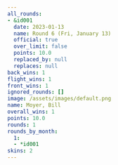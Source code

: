 ```yaml
---
all_rounds:
- &id001
  date: 2023-01-13
  name: Round 6 (Fri, January 13)
  official: true
  over_limit: false
  points: 10.0
  replaced_by: null
  replaces: null
back_wins: 1
flight_wins: 1
front_wins: 1
ignored_rounds: []
image: /assets/images/default.png
name: Moyer, Bill
overall_wins: 1
points: 10.0
rounds: 1
rounds_by_month:
  1:
  - *id001
skins: 2
---
```

